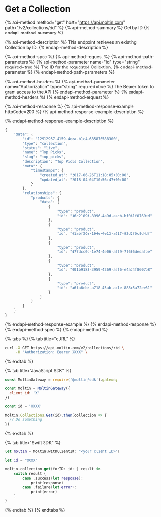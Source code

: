 # Get a Collection

{% api-method method="get" host="https://api.moltin.com" path="/v2/collections/:id" %}
{% api-method-summary %}
Get by ID
{% endapi-method-summary %}

{% api-method-description %}
This endpoint retrieves an existing Collection by ID.
{% endapi-method-description %}

{% api-method-spec %}
{% api-method-request %}
{% api-method-path-parameters %}
{% api-method-parameter name="id" type="string" required=true %}
The ID for the requested Collection.
{% endapi-method-parameter %}
{% endapi-method-path-parameters %}

{% api-method-headers %}
{% api-method-parameter name="Authorization" type="string" required=true %}
The Bearer token to grant access to the API
{% endapi-method-parameter %}
{% endapi-method-headers %}
{% endapi-method-request %}

{% api-method-response %}
{% api-method-response-example httpCode=200 %}
{% api-method-response-example-description %}

{% endapi-method-response-example-description %}

```javascript
{
    "data": {
        "id": "12912957-4159-4eea-b1c4-685876588300",
        "type": "collection",
        "status": "live",
        "name": "Top Picks",
        "slug": "top_picks",
        "description": "Top Picks Collection",
        "meta": {
            "timestamps": {
                "created_at": "2017-06-26T11:18:05+00:00",
                "updated_at": "2018-04-04T10:56:47+00:00"
            }
        },
        "relationships": {
            "products": {
                "data": [
                    {
                        "type": "product",
                        "id": "36c21093-8996-4a9d-aacb-bf061f0769ed"
                    },
                    {
                        "type": "product",
                        "id": "61abf56a-194e-4e13-a717-92d2f0c9d4df"
                    },
                    {
                        "type": "product",
                        "id": "d77dcc0c-1e74-4e06-aff9-7f666dedafbe"
                    },
                    {
                        "type": "product",
                        "id": "001b9188-3959-4269-aaf6-e4a74f8607b8"
                    },
                    {
                        "type": "product",
                        "id": "a6fa6cbe-a718-45ab-ae1e-883c5a72ee61"
                    }
                ]
            }
        }
    }
}
```
{% endapi-method-response-example %}
{% endapi-method-response %}
{% endapi-method-spec %}
{% endapi-method %}

{% tabs %}
{% tab title="cURL" %}
```bash
curl -X GET https://api.moltin.com/v2/collections/:id \
     -H "Authorization: Bearer XXXX" \
```
{% endtab %}

{% tab title="JavaScript SDK" %}
```javascript
const MoltinGateway = require('@moltin/sdk').gateway

const Moltin = MoltinGateway({
  client_id: 'X'
})

const id = 'XXXX'

Moltin.Collections.Get(id).then(collection => {
  // Do something
})
```
{% endtab %}

{% tab title="Swift SDK" %}
```swift
let moltin = Moltin(withClientID: "<your client ID>")

let id = "XXXX"

moltin.collection.get(forID: id) { result in
    switch result {
        case .success(let response):
            print(response)
        case .failure(let error):
            print(error)
    }
}
```
{% endtab %}
{% endtabs %}

